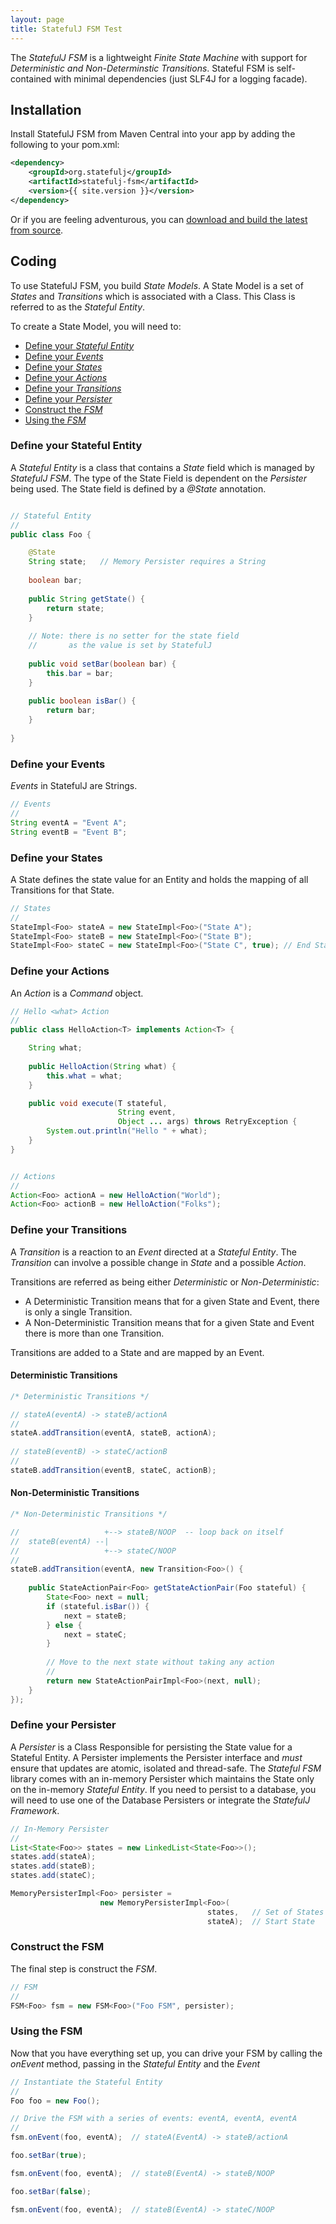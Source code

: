 ```yaml
---
layout: page 
title: StatefulJ FSM Test
---
```


The *StatefulJ FSM* is a lightweight *Finite State Machine* with support for *Deterministic and Non-Determinstic Transitions*.  Stateful FSM is self-contained with minimal dependencies (just SLF4J for a logging facade).

## Installation

Install StatefulJ FSM from Maven Central into your app by adding the following to your pom.xml:

```xml
<dependency>
	<groupId>org.statefulj</groupId>
	<artifactId>statefulj-fsm</artifactId>
	<version>{{ site.version }}</version>
</dependency>
```

Or if you are feeling adventurous, you can [download and build the latest from source](https://github.com/statefulj/statefulj). 

## Coding

To use StatefulJ FSM, you build *State Models*.  A State Model is a set of *States* and *Transitions* which is associated with a Class.  This Class is referred to as the *Stateful Entity*.  

To create a State Model, you will need to:

* [Define your *Stateful Entity*](#define-your-stateful-entity)
* [Define your *Events*](#define-your-events)
* [Define your *States*](#define-your-states)
* [Define your *Actions*](#define-your-actions)
* [Define your *Transitions*](#define-your-transitions)
* [Define your *Persister*](#define-your-persister)
* [Construct the *FSM*](#construct-the-fsm)
* [Using the *FSM*](#using-the-fsm)

### <a name="define-your-stateful-entity"></a> Define your Stateful Entity

A *Stateful Entity* is a class that contains a *State* field which is managed by *StatefulJ FSM*.  The type of the State Field is dependent on the *Persister* being used. The State field is defined by a *@State* annotation.

```java

// Stateful Entity
//
public class Foo {

	@State
	String state;   // Memory Persister requires a String
	
	boolean bar;
	
	public String getState() {
		return state;
	}
	
	// Note: there is no setter for the state field 
	//       as the value is set by StatefulJ
	
	public void setBar(boolean bar) {
		this.bar = bar;
	}
	
	public boolean isBar() {
		return bar;
	}
	
}
```

### <a name="define-your-events"></a> Define your Events

*Events* in StatefulJ are Strings.

```java
// Events
//
String eventA = "Event A";
String eventB = "Event B";
```

### <a name="define-your-states"></a> Define your States

A State defines the state value for an Entity and holds the mapping of all Transitions for that State.

```java		
// States
//
StateImpl<Foo> stateA = new StateImpl<Foo>("State A");
StateImpl<Foo> stateB = new StateImpl<Foo>("State B");
StateImpl<Foo> stateC = new StateImpl<Foo>("State C", true); // End State
```
		
### <a name="define-your-actions"></a> Define your Actions

An *Action* is a *Command* object.

```java
// Hello <what> Action
//
public class HelloAction<T> implements Action<T> {

	String what;
	
	public HelloAction(String what) {
		this.what = what;
	}

	public void execute(T stateful, 
	                    String event, 
	                    Object ... args) throws RetryException {
		System.out.println("Hello " + what);
	}	
}
```		

```java

// Actions
//
Action<Foo> actionA = new HelloAction("World");
Action<Foo> actionB = new HelloAction("Folks");
```

### <a name="define-your-transitions"></a> Define your Transitions

A *Transition* is a reaction to an *Event* directed at a *Stateful Entity*.  The *Transition* can involve a possible change in *State* and a possible *Action*.  

Transitions are referred as being either *Deterministic* or *Non-Deterministic*:

* A Deterministic Transition means that for a given State and Event, there is only a single Transition. 
* A Non-Deterministic Transition means that for a given State and Event there is more than one Transition.

Transitions are added to a State and are mapped by an Event.

#### Deterministic Transitions

```java
/* Deterministic Transitions */

// stateA(eventA) -> stateB/actionA
//
stateA.addTransition(eventA, stateB, actionA); 
	
// stateB(eventB) -> stateC/actionB
//
stateB.addTransition(eventB, stateC, actionB);
```

#### Non-Deterministic Transitions

```java
/* Non-Deterministic Transitions */

//                   +--> stateB/NOOP  -- loop back on itself
//  stateB(eventA) --|
//                   +--> stateC/NOOP
//
stateB.addTransition(eventA, new Transition<Foo>() {
	
	public StateActionPair<Foo> getStateActionPair(Foo stateful) {
		State<Foo> next = null;
		if (stateful.isBar()) {
			next = stateB;
		} else {
			next = stateC;
		}
		
		// Move to the next state without taking any action
		//
		return new StateActionPairImpl<Foo>(next, null);
	}
});
```

### <a name="define-your-persister"></a>Define your Persister

A *Persister* is a Class Responsible for persisting the State value for a Stateful Entity.  A Persister implements the 
Persister interface and *must* ensure that updates are atomic, isolated and thread-safe.  The *Stateful FSM* library comes with an
in-memory Persister which maintains the State only on the in-memory *Stateful Entity*.  If you need to persist to a database, you will
need to use one of the Database Persisters or integrate the *StatefulJ Framework*.

```java
// In-Memory Persister
//
List<State<Foo>> states = new LinkedList<State<Foo>>();
states.add(stateA);
states.add(stateB);
states.add(stateC);

MemoryPersisterImpl<Foo> persister = 
					new MemoryPersisterImpl<Foo>(
											states,   // Set of States 
											stateA);  // Start State
```

### <a name="construct-the-fsm"></a>Construct the FSM

The final step is construct the *FSM*.

```java
// FSM
//
FSM<Foo> fsm = new FSM<Foo>("Foo FSM", persister);

```
### <a name="using-the-fsm"></a>Using the FSM

Now that you have everything set up, you can drive your FSM by calling the *onEvent* method, passing in the *Stateful Entity* and the *Event*


```java
// Instantiate the Stateful Entity
//
Foo foo = new Foo();

// Drive the FSM with a series of events: eventA, eventA, eventA
//
fsm.onEvent(foo, eventA);  // stateA(EventA) -> stateB/actionA

foo.setBar(true);

fsm.onEvent(foo, eventA);  // stateB(EventA) -> stateB/NOOP

foo.setBar(false);

fsm.onEvent(foo, eventA);  // stateB(EventA) -> stateC/NOOP
```
